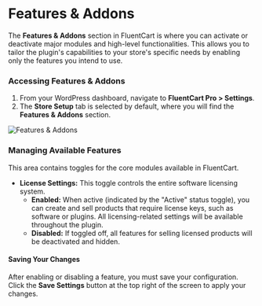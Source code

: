 # Features & Addons

The **Features & Addons** section in FluentCart is where you can activate or deactivate major modules and high-level functionalities. This allows you to tailor the plugin's capabilities to your store's specific needs by enabling only the features you intend to use.

### Accessing Features & Addons

1. From your WordPress dashboard, navigate to **FluentCart Pro > Settings**.
2. The **Store Setup** tab is selected by default, where you will find the **Features & Addons** section.

![Features & Addons](/images/settings-configuration/feature-addon/features-addons-1.webp)

### Managing Available Features

This area contains toggles for the core modules available in FluentCart.

* **License Settings:** This toggle controls the entire software licensing system.
    * **Enabled:** When active (indicated by the "Active" status toggle), you can create and sell products that require license keys, such as software or plugins. All licensing-related settings will be available throughout the plugin.
    * **Disabled:** If toggled off, all features for selling licensed products will be deactivated and hidden.

#### Saving Your Changes

After enabling or disabling a feature, you must save your configuration. Click the **Save Settings** button at the top right of the screen to apply your changes.